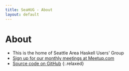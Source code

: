 ```yaml
---
title: SeaHUG - About
layout: default
---
```

# About

* This is the home of Seattle Area Haskell Users' Group
* [Sign up for our monthly meetings at Meetup.com][sign-up]
* [Source code on GitHub][github]
{:.relaxed}

[github]: https://github.com/seahug/seahug.github.io
[sign-up]: http://www.meetup.com/seahug/

